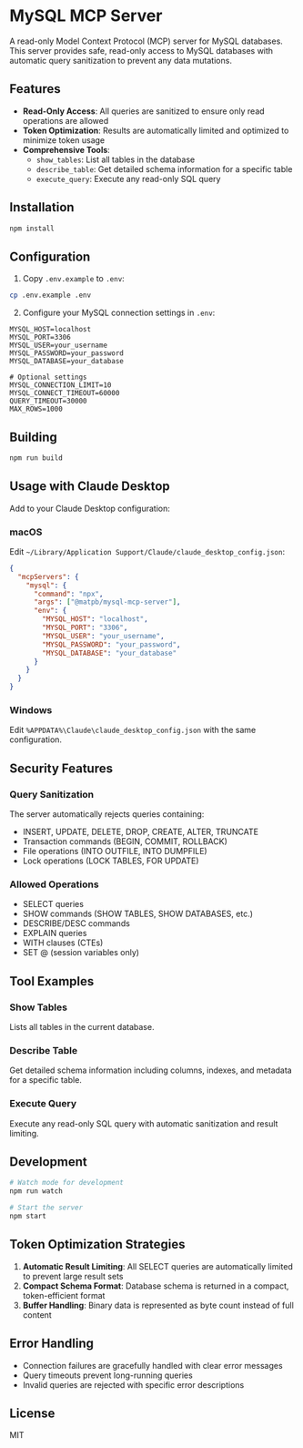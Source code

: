# MySQL MCP Server

A read-only Model Context Protocol (MCP) server for MySQL databases. This server provides safe, read-only access to MySQL databases with automatic query sanitization to prevent any data mutations.

## Features

- **Read-Only Access**: All queries are sanitized to ensure only read operations are allowed
- **Token Optimization**: Results are automatically limited and optimized to minimize token usage
- **Comprehensive Tools**:
  - `show_tables`: List all tables in the database
  - `describe_table`: Get detailed schema information for a specific table
  - `execute_query`: Execute any read-only SQL query

## Installation

```bash
npm install
```

## Configuration

1. Copy `.env.example` to `.env`:

```bash
cp .env.example .env
```

2. Configure your MySQL connection settings in `.env`:

```env
MYSQL_HOST=localhost
MYSQL_PORT=3306
MYSQL_USER=your_username
MYSQL_PASSWORD=your_password
MYSQL_DATABASE=your_database

# Optional settings
MYSQL_CONNECTION_LIMIT=10
MYSQL_CONNECT_TIMEOUT=60000
QUERY_TIMEOUT=30000
MAX_ROWS=1000
```

## Building

```bash
npm run build
```

## Usage with Claude Desktop

Add to your Claude Desktop configuration:

### macOS

Edit `~/Library/Application Support/Claude/claude_desktop_config.json`:

```json
{
  "mcpServers": {
    "mysql": {
      "command": "npx",
      "args": ["@matpb/mysql-mcp-server"],
      "env": {
        "MYSQL_HOST": "localhost",
        "MYSQL_PORT": "3306",
        "MYSQL_USER": "your_username",
        "MYSQL_PASSWORD": "your_password",
        "MYSQL_DATABASE": "your_database"
      }
    }
  }
}
```

### Windows

Edit `%APPDATA%\Claude\claude_desktop_config.json` with the same configuration.

## Security Features

### Query Sanitization

The server automatically rejects queries containing:

- INSERT, UPDATE, DELETE, DROP, CREATE, ALTER, TRUNCATE
- Transaction commands (BEGIN, COMMIT, ROLLBACK)
- File operations (INTO OUTFILE, INTO DUMPFILE)
- Lock operations (LOCK TABLES, FOR UPDATE)

### Allowed Operations

- SELECT queries
- SHOW commands (SHOW TABLES, SHOW DATABASES, etc.)
- DESCRIBE/DESC commands
- EXPLAIN queries
- WITH clauses (CTEs)
- SET @ (session variables only)

## Tool Examples

### Show Tables

Lists all tables in the current database.

### Describe Table

Get detailed schema information including columns, indexes, and metadata for a specific table.

### Execute Query

Execute any read-only SQL query with automatic sanitization and result limiting.

## Development

```bash
# Watch mode for development
npm run watch

# Start the server
npm start
```

## Token Optimization Strategies

1. **Automatic Result Limiting**: All SELECT queries are automatically limited to prevent large result sets
2. **Compact Schema Format**: Database schema is returned in a compact, token-efficient format
3. **Buffer Handling**: Binary data is represented as byte count instead of full content

## Error Handling

- Connection failures are gracefully handled with clear error messages
- Query timeouts prevent long-running queries
- Invalid queries are rejected with specific error descriptions

## License

MIT
